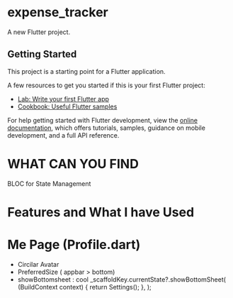 # expense_tracker

A new Flutter project.

## Getting Started

This project is a starting point for a Flutter application.

A few resources to get you started if this is your first Flutter project:

- [Lab: Write your first Flutter app](https://docs.flutter.dev/get-started/codelab)
- [Cookbook: Useful Flutter samples](https://docs.flutter.dev/cookbook)

For help getting started with Flutter development, view the
[online documentation](https://docs.flutter.dev/), which offers tutorials,
samples, guidance on mobile development, and a full API reference.


# WHAT CAN YOU FIND
BLOC for State Management

# Features and What I have Used

# Me Page (Profile.dart)
  - Circilar Avatar
  - PreferredSize ( appbar > bottom)
  - showBottomsheet :  cool
               _scaffoldKey.currentState?.showBottomSheet(
                    (BuildContext context) {
                      return Settings();
                    },
                  );
